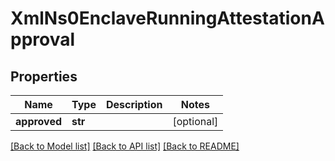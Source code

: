 # XmlNs0EnclaveRunningAttestationApproval


## Properties
Name | Type | Description | Notes
------------ | ------------- | ------------- | -------------
**approved** | **str** |  | [optional] 

[[Back to Model list]](../README.md#documentation-for-models) [[Back to API list]](../README.md#documentation-for-api-endpoints) [[Back to README]](../README.md)


